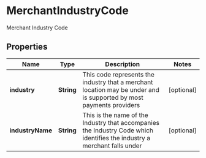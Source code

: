 

# MerchantIndustryCode

Merchant Industry Code

## Properties

Name | Type | Description | Notes
------------ | ------------- | ------------- | -------------
**industry** | **String** | This code represents the industry that a merchant location may be under and is supported by most payments providers |  [optional]
**industryName** | **String** | This is the name of the Industry that accompanies the Industry Code which identifies the industry a merchant falls under |  [optional]



